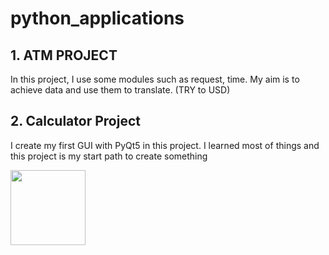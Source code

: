 # python_applications
<h2>1. ATM PROJECT </h2>
<p> In this project, I use some modules such as request, time. My aim is to achieve <style = "color : red">live currency</style> data and use them to translate. (TRY to USD)
<h2>2. Calculator Project </h2>
<p> I create my first GUI with PyQt5 in this project. I learned most of things and this project is my start path to create something</p>
<img src="https://www.linkpicture.com/q/first_2.png" widht="120" height="120"> 
